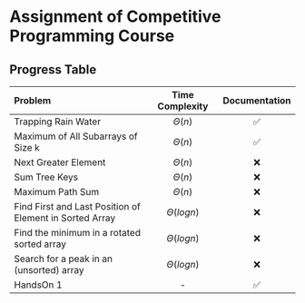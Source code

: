 # Assignment of Competitive Programming Course

## Progress Table

| Problem | Time Complexity | Documentation |
| :- | :-: | :-: |
| Trapping Rain Water | $\Theta(n)$ | :white_check_mark: |
| Maximum of All Subarrays of Size k | $\Theta(n)$ | :white_check_mark: |
| Next Greater Element | $\Theta(n)$ | :x: |
| Sum Tree Keys | $\Theta(n)$ | :x: |
| Maximum Path Sum | $\Theta(n)$ | :x: |
| Find First and Last Position of Element in Sorted Array | $\Theta(log{n})$ | :x: |
| Find the minimum in a rotated sorted array | $\Theta(log{n})$ | :x: |
| Search for a peak in an (unsorted) array | $\Theta(log{n})$ | :x: |
| HandsOn 1 | - | :white_check_mark: |

